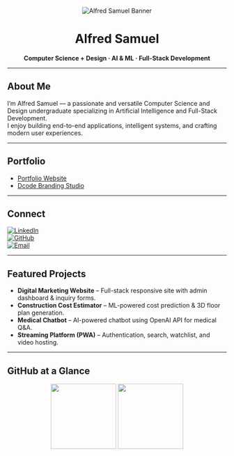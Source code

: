 <p align="center">
  <img src="./banner.png" alt="Alfred Samuel Banner" />
</p>
<h1 align="center">Alfred Samuel</h1>
<p align="center">
  <strong>Computer Science + Design · AI & ML · Full-Stack Development</strong>
</p>

---

## About Me
I’m Alfred Samuel — a passionate and versatile Computer Science and Design undergraduate specializing in Artificial Intelligence and Full-Stack Development.  
I enjoy building end-to-end applications, intelligent systems, and crafting modern user experiences.  

---

## Portfolio
- [Portfolio Website](https://alfredsamuelportfoliowebsite.vercel.app)  
- [Dcode Branding Studio](https://dcodebranding.com)  

---

## Connect
[![LinkedIn](https://img.shields.io/badge/LinkedIn-0A66C2?style=flat-square&logo=linkedin&logoColor=white)](https://www.linkedin.com/in/alfred-samuel-aa0a55249)  
[![GitHub](https://img.shields.io/badge/GitHub-181717?style=flat-square&logo=github&logoColor=white)](https://github.com/AlfredSamuel-7)  
[![Email](https://img.shields.io/badge/Email-D14836?style=flat-square&logo=gmail&logoColor=white)](mailto:alfredsamd7@gmail.com)  

---

## Featured Projects
- **Digital Marketing Website** – Full-stack responsive site with admin dashboard & inquiry forms.  
- **Construction Cost Estimator** – ML-powered cost prediction & 3D floor plan generation.  
- **Medical Chatbot** – AI-powered chatbot using OpenAI API for medical Q&A.  
- **Streaming Platform (PWA)** – Authentication, search, watchlist, and video hosting.  

---

## GitHub at a Glance
<p align="center">
  <img src="https://github-readme-stats.vercel.app/api?username=AlfredSamuel-7&show_icons=true&theme=radical&hide_border=true" height="150" />
  <img src="https://github-readme-stats.vercel.app/api/top-langs/?username=AlfredSamuel-7&layout=compact&theme=radical&hide_border=true" height="150" />
</p>
